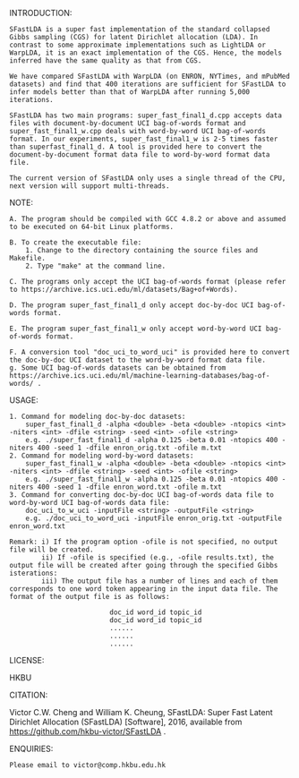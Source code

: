 INTRODUCTION:

    SFastLDA is a super fast implementation of the standard collapsed Gibbs sampling (CGS) for latent Dirichlet allocation (LDA). In contrast to some approximate implementations such as LightLDA or WarpLDA, it is an exact implementation of the CGS. Hence, the models inferred have the same quality as that from CGS.
    
    We have compared SFastLDA with WarpLDA (on ENRON, NYTimes, and mPubMed datasets) and find that 400 iterations are sufficient for SFastLDA to infer models better than that of WarpLDA after running 5,000 iterations.
    
    SFastLDA has two main programs: super_fast_final1_d.cpp accepts data files with document-by-document UCI bag-of-words format and super_fast_final1_w.cpp deals with word-by-word UCI bag-of-words format. In our experiments, super_fast_final1_w is 2-5 times faster than superfast_final1_d. A tool is provided here to convert the document-by-document format data file to word-by-word format data file.
    
    The current version of SFastLDA only uses a single thread of the CPU, next version will support multi-threads.
    
NOTE:

    A. The program should be compiled with GCC 4.8.2 or above and assumed to be executed on 64-bit Linux platforms.

    B. To create the executable file:
        1. Change to the directory containing the source files and Makefile.
        2. Type "make" at the command line.

    C. The programs only accept the UCI bag-of-words format (please refer to https://archive.ics.uci.edu/ml/datasets/Bag+of+Words). 

    D. The program super_fast_final1_d only accept doc-by-doc UCI bag-of-words format.

    E. The program super_fast_final1_w only accept word-by-word UCI bag-of-words format.

    F. A conversion tool "doc_uci_to_word_uci" is provided here to convert the doc-by-doc UCI dataset to the word-by-word format data file.
    g. Some UCI bag-of-words datasets can be obtained from https://archive.ics.uci.edu/ml/machine-learning-databases/bag-of-words/ .

USAGE:

    1. Command for modeling doc-by-doc datasets:
        super_fast_final1_d -alpha <double> -beta <double> -ntopics <int> -niters <int> -dfile <string> -seed <int> -ofile <string>
        e.g. ./super_fast_final1_d -alpha 0.125 -beta 0.01 -ntopics 400 -niters 400 -seed 1 -dfile enron_orig.txt -ofile m.txt            
    2. Command for modeling word-by-word datasets:
        super_fast_final1_w -alpha <double> -beta <double> -ntopics <int> -niters <int> -dfile <string> -seed <int> -ofile <string>
        e.g. ./super_fast_final1_w -alpha 0.125 -beta 0.01 -ntopics 400 -niters 400 -seed 1 -dfile enron_word.txt -ofile m.txt            
    3. Command for converting doc-by-doc UCI bag-of-words data file to word-by-word UCI bag-of-words data file:
        doc_uci_to_w_uci -inputFile <string> -outputFile <string>
        e.g. ./doc_uci_to_word_uci -inputFile enron_orig.txt -outputFile enron_word.txt

    Remark: i) If the program option -ofile is not specified, no output file will be created.
            ii) If -ofile is specified (e.g., -ofile results.txt), the output file will be created after going through the specified Gibbs isterations:
            iii) The output file has a number of lines and each of them corresponds to one word token appearing in the input data file. The format of the output file is as follows:
            
                             doc_id word_id topic_id
                             doc_id word_id topic_id
                             ......
                             ......
                             ......
                             

LICENSE:

  HKBU

CITATION:

  Victor C.W. Cheng and William K. Cheung, SFastLDA: Super Fast Latent Dirichlet Allocation (SFastLDA) [Software], 2016, available from
https://github.com/hkbu-victor/SFastLDA .
 

ENQUIRIES:

    Please email to victor@comp.hkbu.edu.hk        
